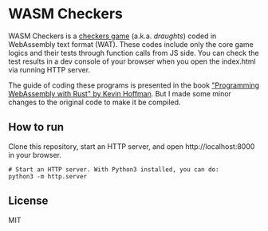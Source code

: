 # WASM Checkers

WASM Checkers is a [checkers game](https://en.wikipedia.org/wiki/Checkers) (a.k.a. _draughts_) coded in WebAssembly text format (WAT).
These codes include only the core game logics and their tests through function calls from JS side.
You can check the test results in a dev console of your browser when you open the index.html via running HTTP server.

The guide of coding these programs is presented in the book ["Programming WebAssembly with Rust" by Kevin Hoffman](https://pragprog.com/titles/khrust/programming-webassembly-with-rust/).
But I made some minor changes to the original code to make it be compiled.

## How to run

Clone this repository, start an HTTP server, and open http://localhost:8000 in your browser.

```console
# Start an HTTP server. With Python3 installed, you can do:
python3 -m http.server
```

## License

MIT
